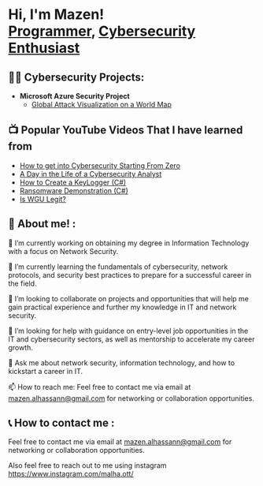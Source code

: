 <h1> Hi, I'm Mazen! <br/><a href="https://github.com/MazenAlhassan1">Programmer</a>, <a href="https://www.linkedin.com/in/MazenAlhassan/">Cybersecurity Enthusiast</a></h1>

<h2>👨‍💻 Cybersecurity Projects:</h2>

- <b>Microsoft Azure Security Project</b>
  - [Global Attack Visualization on a World Map](https://portal.azure.com/#@cmail.carleton.ca/resource/subscriptions/b842f6d7-dc5d-43f3-ac4b-932c226b4906/resourceGroups/honeypotlab/providers/microsoft.insights/workbooks/6711bfaa-10bd-47ef-9c09-f49c0a5b301d/workbook)

<h2>📺 Popular YouTube Videos That I have learned from</h2>

- [How to get into Cybersecurity Starting From Zero](https://www.youtube.com/watch?v=a83ASGn_V_s)
- [A Day in the Life of a Cybersecurity Analyst](https://www.youtube.com/watch?v=uHy3oM7NnoU)
- [How to Create a KeyLogger (C#)](https://www.youtube.com/watch?v=N-L9hklSlNk)
- [Ransomware Demonstration (C#)](https://www.youtube.com/watch?v=OfvdQeh79s0)
- [Is WGU Legit?](https://www.youtube.com/watch?v=E2MwRWxDBkA)

<h2> 🤳 About me! :</h2>


🔭 I’m currently working on obtaining my degree in Information Technology with a focus on Network Security.

🌱 I’m currently learning the fundamentals of cybersecurity, network protocols, and security best practices to prepare for a successful career in the field.

👯 I’m looking to collaborate on projects and opportunities that will help me gain practical experience and further my knowledge in IT and network security.

🤔 I’m looking for help with guidance on entry-level job opportunities in the IT and cybersecurity sectors, as well as mentorship to accelerate my career growth.

💬 Ask me about network security, information technology, and how to kickstart a career in IT.

📫 How to reach me: Feel free to contact me via email at mazen.alhassann@gmail.com for networking or collaboration opportunities.

<h2> 📞 How to contact me : </h2>

Feel free to contact me via email at mazen.alhassann@gmail.com for networking or collaboration opportunities.

Also feel free to reach out to me using instagram https://www.instagram.com/malha.ott/

